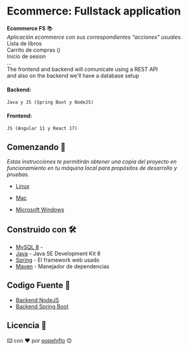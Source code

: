 # Ecommerce: Fullstack application
**Ecommerce FS** 📚  
_Aplicación ecommerce con sus correspondientes "acciones" usuales._  
Lista de libros  
Carrito de compras ()  
Inicio de sesion  
...  
The frontend and backend will comunicate using a REST API  
and also on the backend we'll have a database setup  

#### Backend: 
    Java y JS (Spring Boot y NodeJS)
#### Frontend: 
    JS (Angular 11 y React 17)

## Comenzando 🚀
_Estas instrucciones te permitirán obtener una copia del proyecto en funcionamiento en tu máquina local para propósitos de desarrollo y pruebas._

* [Linux](install-angular-tools/linux/install-linux.md)

* [Mac](install-angular-tools/mac/install-mac.md)

* [Microsoft Windows](install-angular-tools/ms-windows/install-ms-windows.md)

## Construido con 🛠️
* [MySQL 8](https://dev.mysql.com/downloads/mysql/) - 
* [Java](https://www.oracle.com/java/technologies/javase/javase-jdk8-downloads.html) - Java SE Development Kit 8
* [Spring](https://spring.io/) - El framework web usado
* [Maven](https://maven.apache.org/) - Manejador de dependencias



## Codigo Fuente 📁
* [Backend NodeJS](server-nodejs)
* [Backend Spring Boot](server-springboot)

## Licencia 📄  
   
      
         
         

⌨️ con ❤️ por [popehiflo](https://github.com/popehiflo) 😊